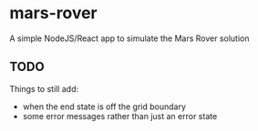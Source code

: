 # mars-rover

A simple NodeJS/React app to simulate the Mars Rover solution

## TODO

Things to still add:

- when the end state is off the grid boundary
- some error messages rather than just an error state
